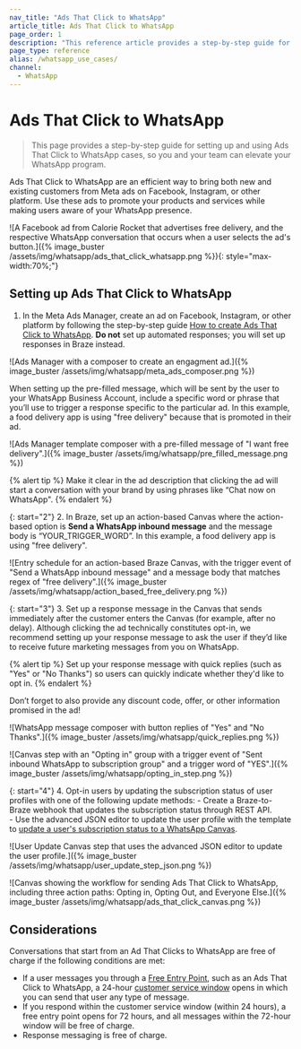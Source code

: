 ```yaml
---
nav_title: "Ads That Click to WhatsApp"
article_title: Ads That Click to WhatsApp
page_order: 1
description: "This reference article provides a step-by-step guide for setting up and using Ads That Click to WhatsApp cases."
page_type: reference
alias: /whatsapp_use_cases/
channel:
  - WhatsApp
---
```


# Ads That Click to WhatsApp

> This page provides a step-by-step guide for setting up and using Ads That Click to WhatsApp cases, so you and your team can elevate your WhatsApp program.

Ads That Click to WhatsApp are an efficient way to bring both new and existing customers from Meta ads on Facebook, Instagram, or other platform. Use these ads to promote your products and services while making users aware of your WhatsApp presence.

![A Facebook ad from Calorie Rocket that advertises free delivery, and the respective WhatsApp conversation that occurs when a user selects the ad's button.]({% image_buster /assets/img/whatsapp/ads_that_click_whatsapp.png %}){: style="max-width:70%;"}

## Setting up Ads That Click to WhatsApp

1. In the Meta Ads Manager, create an ad on Facebook, Instagram, or other platform by following the step-by-step guide [How to create Ads That Click to WhatsApp](https://business.whatsapp.com/products/create-ads-that-click-to-whatsapp). **Do not** set up automated responses; you will set up responses in Braze instead.

![Ads Manager with a composer to create an engagment ad.]({% image_buster /assets/img/whatsapp/meta_ads_composer.png %})

When setting up the pre-filled message, which will be sent by the user to your WhatsApp Business Account, include a specific word or phrase that you’ll use to trigger a response specific to the particular ad. In this example, a food delivery app is using "free delivery" because that is promoted in their ad. 

![Ads Manager template composer with a pre-filled message of "I want free delivery".]({% image_buster /assets/img/whatsapp/pre_filled_message.png %})

{% alert tip %}
Make it clear in the ad description that clicking the ad will start a conversation with your brand by using phrases like “Chat now on WhatsApp". 
{% endalert %}

{: start="2"}
2. In Braze, set up an action-based Canvas where the action-based option is **Send a WhatsApp inbound message** and the message body is “YOUR_TRIGGER_WORD”. In this example, a food delivery app is using "free delivery".

![Entry schedule for an action-based Braze Canvas, with the trigger event of "Send a WhatsApp inbound message" and a message body that matches regex of "free delivery".]({% image_buster /assets/img/whatsapp/action_based_free_delivery.png %})

{: start="3"}
3. Set up a response message in the Canvas that sends immediately after the customer enters the Canvas (for example, after no delay). Although clicking the ad technically constitutes opt-in, we recommend setting up your response message to ask the user if they’d like to receive future marketing messages from you on WhatsApp. 

{% alert tip %}
Set up your response message with quick replies (such as "Yes" or "No Thanks") so users can quickly indicate whether they'd like to opt in.
{% endalert %}

Don’t forget to also provide any discount code, offer, or other information promised in the ad!

![WhatsApp message composer with button replies of "Yes" and "No Thanks".]({% image_buster /assets/img/whatsapp/quick_replies.png %})

![Canvas step with an "Opting in" group with a trigger event of "Sent inbound WhatsApp to subscription group" and a trigger word of "YES".]({% image_buster /assets/img/whatsapp/opting_in_step.png %})

{: start="4"}
4. Opt-in users by updating the subscription status of user profiles with one of the following update methods:
    - Create a Braze-to-Braze webhook that updates the subscription status through REST API.  
    - Use the advanced JSON editor to update the user profile with the template to [update a user's subscription status to a WhatsApp Canvas]({{site.baseurl}}/user_guide/message_building_by_channel/whatsapp/user_subscription/#whatsapp-opt-in-and-opt-out-process).

![User Update Canvas step that uses the advanced JSON editor to update the user profile.]({% image_buster /assets/img/whatsapp/user_update_step_json.png %})

![Canvas showing the workflow for sending Ads That Click to WhatsApp, including three action paths: Opting in, Opting Out, and Everyone Else.]({% image_buster /assets/img/whatsapp/ads_that_click_canvas.png %})

## Considerations

Conversations that start from an Ad That Clicks to WhatsApp are free of charge if the following conditions are met:

- If a user messages you through a [Free Entry Point](https://developers.facebook.com/docs/whatsapp/pricing#free-entry-point-conversations), such as an Ads That Click to WhatsApp, a 24-hour [customer service window](https://developers.facebook.com/docs/whatsapp/cloud-api/guides/send-messages#customer-service-windows) opens in which you can send that user any type of message.
- If you respond within the customer service window (within 24 hours), a free entry point opens for 72 hours, and all messages within the 72-hour window will be free of charge.
- Response messaging is free of charge.